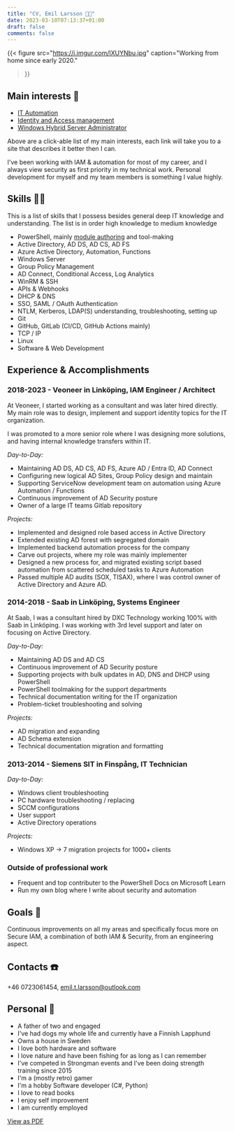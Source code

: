 ```yaml
---
title: "CV, Emil Larsson 👨‍💻"
date: 2023-03-10T07:13:37+01:00
draft: false
comments: false
---
```

{{< figure
  src="https://i.imgur.com/lXUYNbu.jpg"
  caption="Working from home since early 2020."
  >}}

## Main interests 🧙

* [IT Automation](https://learn.microsoft.com/en-us/powershell/scripting/overview?view=powershell-7.3)
* [Identity and Access management](https://www.microsoft.com/en-us/security/business/security-101/what-is-identity-access-management-iam)
* [Windows Hybrid Server Administrator](https://learn.microsoft.com/en-us/certifications/windows-server-hybrid-administrator/)

Above are a click-able list of my main interests, each link will take you to a site that describes it better then I can.

I've been working with IAM & automation for most of my career, and I always view security as first priority in my technical work.
Personal development for myself and my team members is something I value highly.

## Skills 🤹🏽

This is a list of skills that I possess besides general deep IT knowledge and understanding. The list is in order high knowledge to medium knowledge

* PowerShell, mainly [module authoring](https://www.powershellgallery.com/profiles/elarsson) and tool-making
* Active Directory, AD DS, AD CS, AD FS
* Azure Active Directory, Automation, Functions
* Windows Server
* Group Policy Management
* AD Connect, Conditional Access, Log Analytics
* WinRM & SSH
* APIs & Webhooks
* DHCP & DNS
* SSO, SAML / OAuth Authentication
* NTLM, Kerberos, LDAP(S) understanding, troubleshooting, setting up
* Git
* GitHub, GitLab (CI/CD, GitHub Actions mainly)
* TCP / IP
* Linux
* Software & Web Development

## Experience & Accomplishments

### 2018-2023 - Veoneer in Linköping, IAM Engineer / Architect

At Veoneer, I started working as a consultant and was later hired directly.
My main role was to design, implement and support identity topics for the IT organization.

I was promoted to a more senior role where I was designing more solutions, and having internal knowledge transfers within IT.

_Day-to-Day:_

- Maintaining AD DS, AD CS, AD FS, Azure AD / Entra ID, AD Connect
- Configuring new logical AD Sites, Group Policy design and maintain
- Supporting ServiceNow development team on automation using Azure Automation / Functions
- Continuous improvement of AD Security posture
- Owner of a large IT teams Gitlab repository

_Projects:_

- Implemented and designed role based access in Active Directory
- Extended existing AD forest with segregated domain
- Implemented backend automation process for the company
- Carve out projects, where my role was mainly implementer
- Designed a new process for, and migrated existing script based automation from scattered scheduled tasks to Azure Automation
- Passed multiple AD audits (SOX, TISAX), where I was control owner of Active Directory and Azure AD.


### 2014-2018 - Saab in Linköping, Systems Engineer

At Saab, I was a consultant hired by DXC Technology working 100% with Saab in Linköping.
I was working with 3rd level support and later on focusing on Active Directory.

_Day-to-Day:_

- Maintaining AD DS and AD CS
- Continuous improvement of AD Security posture
- Supporting projects with bulk updates in AD, DNS and DHCP using PowerShell
- PowerShell toolmaking for the support departments
- Technical documentation writing for the IT organization
- Problem-ticket troubleshooting and solving

_Projects:_

- AD migration and expanding
- AD Schema extension
- Technical documentation migration and formatting

### 2013-2014 - Siemens SIT in Finspång, IT Technician

_Day-to-Day:_

- Windows client troubleshooting
- PC hardware troubleshooting / replacing
- SCCM configurations
- User support
- Active Directory operations

_Projects:_

- Windows XP -> 7 migration projects for 1000+ clients

### Outside of professional work

- Frequent and top contributer to the PowerShell Docs on Microsoft Learn
- Run my own blog where I write about security and automation

## Goals 🥅

Continuous improvements on all my areas and specifically focus more on Secure IAM, a combination of both IAM & Security, from an engineering aspect.

## Contacts ☎️

+46 0723061454, emil.t.larsson@outlook.com

## Personal 🏡

* A father of two and engaged
* I've had dogs my whole life and currently have a Finnish Lapphund
* Owns a house in Sweden
* I love both hardware and software
* I love nature and have been fishing for as long as I can remember
* I've competed in Strongman events and I've been doing strength training since 2015
* I'm a (mostly retro) gamer
* I'm a hobby Software developer (C#, Python)
* I love to read books
* I enjoy self improvement
* I am currently employed

[View as PDF](EmilLarssonCV.pdf)